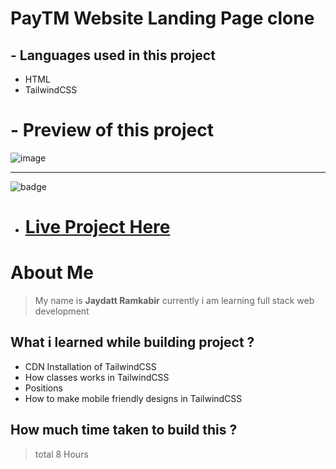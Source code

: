 # PayTM Website Landing Page clone

## - Languages used in this project
- HTML
- TailwindCSS

# - Preview of this project
![image](paytm.png)


***


![badge](https://img.shields.io/badge/-Live%20project%20link-green)

- # [Live Project Here](https://geekyjedy-paytm.netlify.app/ "Netlify Live Project Link")

# About Me
> My name is **Jaydatt Ramkabir** currently i am learning full stack web development


## What i learned while building project ?
- CDN Installation of TailwindCSS
- How classes works in TailwindCSS
- Positions 
- How to make mobile friendly designs in TailwindCSS

## How much time taken to build this ? 
> total 8 Hours
